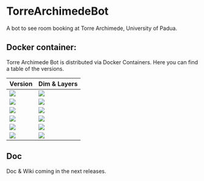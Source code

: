 # TorreArchimedeBot

A bot to see room booking at Torre Archimede, University of Padua.

## Docker container:

Torre Archimede Bot is distributed via Docker Containers. Here you can find a table of the versions.

| Version 	| Dim & Layers 	|
|---------	|--------------	|
|[![](https://images.microbadger.com/badges/version/polpetta/torrearchimedebot.svg)](https://microbadger.com/images/polpetta/torrearchimedebot "Get your own version badge on microbadger.com")|[![](https://images.microbadger.com/badges/image/polpetta/torrearchimedebot.svg)](https://microbadger.com/images/polpetta/torrearchimedebot "Get your own image badge on microbadger.com")|
|[![](https://images.microbadger.com/badges/version/polpetta/torrearchimedebot:v0.1.1.svg)](https://microbadger.com/images/polpetta/torrearchimedebot:v0.1.1 "Get your own version badge on microbadger.com")|[![](https://images.microbadger.com/badges/image/polpetta/torrearchimedebot:v0.1.1.svg)](https://microbadger.com/images/polpetta/torrearchimedebot:v0.1.1 "Get your own image badge on microbadger.com")|
|[![](https://images.microbadger.com/badges/version/polpetta/torrearchimedebot:v0.1.2.svg)](https://microbadger.com/images/polpetta/torrearchimedebot:v0.1.2 "Get your own version badge on microbadger.com")|[![](https://images.microbadger.com/badges/image/polpetta/torrearchimedebot:v0.1.2.svg)](https://microbadger.com/images/polpetta/torrearchimedebot:v0.1.2 "Get your own image badge on microbadger.com")|
|[![](https://images.microbadger.com/badges/version/polpetta/torrearchimedebot:v0.1.3.svg)](https://microbadger.com/images/polpetta/torrearchimedebot:v0.1.3 "Get your own version badge on microbadger.com")|[![](https://images.microbadger.com/badges/image/polpetta/torrearchimedebot:v0.1.3.svg)](https://microbadger.com/images/polpetta/torrearchimedebot:v0.1.3 "Get your own image badge on microbadger.com")|
|[![](https://images.microbadger.com/badges/version/polpetta/torrearchimedebot:v0.2.0.svg)](https://microbadger.com/images/polpetta/torrearchimedebot:v0.2.0 "Get your own version badge on microbadger.com")|[![](https://images.microbadger.com/badges/image/polpetta/torrearchimedebot:v0.2.0.svg)](https://microbadger.com/images/polpetta/torrearchimedebot:v0.2.0 "Get your own image badge on microbadger.com")|
|[![](https://images.microbadger.com/badges/version/polpetta/torrearchimedebot:v0.3.0.svg)](https://microbadger.com/images/polpetta/torrearchimedebot:v0.3.0 "Get your own version badge on microbadger.com")|[![](https://images.microbadger.com/badges/image/polpetta/torrearchimedebot:v0.3.0.svg)](https://microbadger.com/images/polpetta/torrearchimedebot:v0.3.0 "Get your own image badge on microbadger.com")|

## Doc

Doc & Wiki coming in the next releases.
